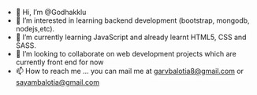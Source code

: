 - 👋 Hi, I’m @Godhakklu
- 👀 I’m interested in learning backend development (bootstrap, mongodb, nodejs,etc).
- 🌱 I’m currently learning JavaScript and already learnt HTML5, CSS and SASS.
- 💞️ I’m looking to collaborate on web development projects which are currently front end for now
- 📫 How to reach me ... you can mail me at garvbalotia8@gmail.com or sayambalotia@gmail.com

<!---
Godhakklu/Godhakklu is a ✨ special ✨ repository because its `README.md` (this file) appears on your GitHub profile.
You can click the Preview link to take a look at your changes.
--->
